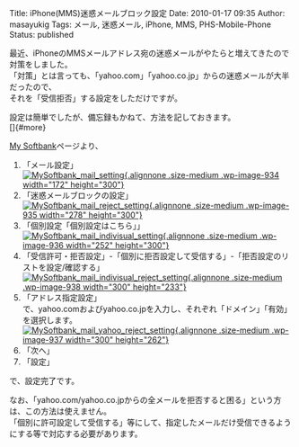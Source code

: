 Title: iPhone(MMS)迷惑メールブロック設定
Date: 2010-01-17 09:35
Author: masayukig
Tags: メール, 迷惑メール, iPhone, MMS, PHS-Mobile-Phone
Status: published

最近、iPhoneのMMSメールアドレス宛の迷惑メールがやたらと増えてきたので対策をしました。  
「対策」とは言っても、「yahoo.com」「yahoo.co.jp」からの迷惑メールが大半だったので、  
それを「受信拒否」する設定をしただけですが。

設定は簡単でしたが、備忘録もかねて、方法を記しておきます。  
[]{#more}

[My
Softbank](https://mb.softbank.jp/scripts/japanese/mysoftbank/top.jsp)ページより、

1.  「メール設定」  
   [![](http://www.0r2.info/blog/wp-content/uploads/2010/01/MySoftbank_mail_setting-172x300.png "MySoftbank_mail_setting"){.alignnone
    .size-medium .wp-image-934 width="172"
    height="300"}](http://210.253.99.206/blog/wp-content/uploads/2010/01/MySoftbank_mail_setting.png)
2.  「迷惑メールブロックの設定」  
   [![](http://www.0r2.info/blog/wp-content/uploads/2010/01/MySoftbank_mail_reject_setting-278x300.png "MySoftbank_mail_reject_setting"){.alignnone
    .size-medium .wp-image-935 width="278"
    height="300"}](http://210.253.99.206/blog/wp-content/uploads/2010/01/MySoftbank_mail_reject_setting.png)
3.  「個別設定「個別設定はこちら」」  
   [![](http://www.0r2.info/blog/wp-content/uploads/2010/01/MySoftbank_mail_indivisual_setting-252x300.png "MySoftbank_mail_indivisual_setting"){.alignnone
    .size-medium .wp-image-936 width="252"
    height="300"}](http://210.253.99.206/blog/wp-content/uploads/2010/01/MySoftbank_mail_indivisual_setting.png)
4.  「受信許可・拒否設定」-「個別に拒否設定して受信する」-「拒否設定のリストを設定/確認する」  
   [![](http://www.0r2.info/blog/wp-content/uploads/2010/01/MySoftbank_mail_indivisual_reject_setting-300x233.png "MySoftbank_mail_indivisual_reject_setting"){.alignnone
    .size-medium .wp-image-938 width="300"
    height="233"}](http://210.253.99.206/blog/wp-content/uploads/2010/01/MySoftbank_mail_indivisual_reject_setting.png)
5.  「アドレス指定設定」  
   で、yahoo.comおよびyahoo.co.jpを入力し、それぞれ「ドメイン」「有効」を選択します。  
   [![](http://www.0r2.info/blog/wp-content/uploads/2010/01/MySoftbank_mail_yahoo_reject_setting-300x262.png "MySoftbank_mail_yahoo_reject_setting"){.alignnone
    .size-medium .wp-image-937 width="300"
    height="262"}](http://210.253.99.206/blog/wp-content/uploads/2010/01/MySoftbank_mail_yahoo_reject_setting.png)
6.  「次へ」
7.  「設定」

で、設定完了です。

なお、「yahoo.com/yahoo.co.jpからの全メールを拒否すると困る」という方は、この方法は使えません。  
「個別に許可設定して受信する」等にして、指定したメールだけ受信できるようにする等で対応する必要があります。
